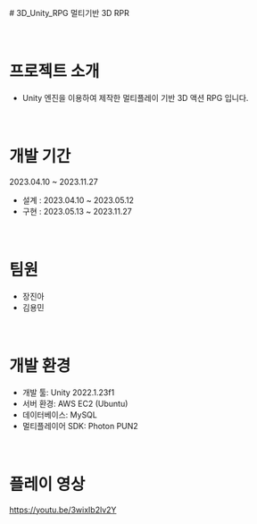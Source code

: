 <br/>
# 3D_Unity_RPG
멀티기반 3D RPR
<br/><br/><br/>

# 프로젝트 소개
- Unity 엔진을 이용하여 제작한 멀티플레이 기반 3D 액션 RPG 입니다.
<br/><br/><br/>

# 개발 기간
2023.04.10 ~ 2023.11.27
- 설계 : 2023.04.10 ~ 2023.05.12
- 구현 : 2023.05.13 ~ 2023.11.27
<br/><br/><br/>

# 팀원
- 장진아
- 김용민
<br/><br/><br/>

# 개발 환경
- 개발 툴: Unity 2022.1.23f1
- 서버 환경: AWS EC2 (Ubuntu)
- 데이터베이스: MySQL
- 멀티플레이어 SDK: Photon PUN2
<br/><br/><br/>

# 플레이 영상
https://youtu.be/3wixIb2lv2Y
<br/>
